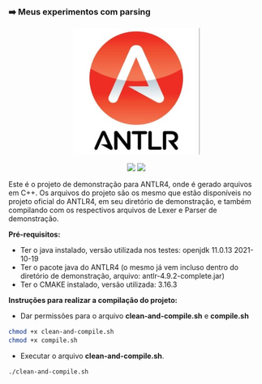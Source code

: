 ### :arrow_right: Meus experimentos com parsing

<p align='center'>
    <img src="extras/images/logo.jpeg" width="250" >
</p>

<p align="center">
    <img src="https://img.shields.io/github/languages/count/melchisedech333/antlr4-demonstration-project?style=for-the-badge" >
    <img src="https://img.shields.io/github/repo-size/melchisedech333/antlr4-demonstration-project?style=for-the-badge" >
</p>

Este é o projeto de demonstração para ANTLR4, onde é gerado arquivos em C++. Os arquivos do projeto são os mesmo que estão disponíveis no projeto oficial do ANTLR4, em seu diretório de demonstração, e também compilando com os respectivos arquivos de Lexer e Parser de demonstração.

<b>Pré-requisitos:</b>
- Ter o java instalado, versão utilizada nos testes: openjdk 11.0.13 2021-10-19
- Ter o pacote java do ANTLR4 (o mesmo já vem incluso dentro do diretório de demonstração, arquivo: antlr-4.9.2-complete.jar)
- Ter o CMAKE instalado, versão utilizada: 3.16.3

<b>Instruções para realizar a compilação do projeto:</b>
- Dar permissões para o arquivo <b>clean-and-compile.sh</b> e <b>compile.sh</b>
```bash
chmod +x clean-and-compile.sh
chmod +x compile.sh
```
- Executar o arquivo <b>clean-and-compile.sh</b>.
```bash
./clean-and-compile.sh
```


